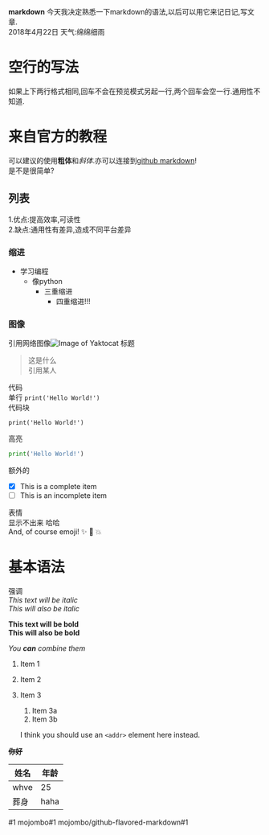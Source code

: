 **markdown**
今天我决定熟悉一下markdown的语法,以后可以用它来记日记,写文章.  
2018年4月22日 天气:绵绵细雨
# 空行的写法
如果上下两行格式相同,回车不会在预览模式另起一行,两个回车会空一行.通用性不知道.
# 来自官方的教程
可以建议的使用**粗体**和*斜体*.亦可以连接到[github markdown](https://guides.github.com/features/mastering-markdown/)!  
是不是很简单?
## 列表
1.优点:提高效率,可读性  
2.缺点:通用性有差异,造成不同平台差异  
### 缩进
- 学习编程
  - 像python
    - 三重缩进
      - 四重缩进!!!

### 图像
引用网络图像![Image of Yaktocat](https://octodex.github.com/images/yaktocat.png)
标题
> 这是什么  
> 引用某人  

代码  
单行
`print('Hello World!')`  
代码块
```
print('Hello World!')
```  
高亮
``` python
print('Hello World!')
```
额外的  
- [x] This is a complete item
- [ ] This is an incomplete item

表情  
显示不出来  哈哈  
And, of course emoji! :sparkles: :camel: :boom:

# 基本语法
强调  
*This text will be italic*  
_This will also be italic_  

**This text will be bold**  
__This will also be bold__

_You **can** combine them_

1. Item 1
1. Item 2
1. Item 3
   1. Item 3a
   1. Item 3b

   I think you should use an
   `<addr>` element here instead.

<del>**你好**</del>

姓名 | 年龄
---- | ----
whve | 25
葬身 | haha

#1
mojombo#1
mojombo/github-flavored-markdown#1
